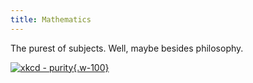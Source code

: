 ```yaml
---
title: Mathematics
---
```


The purest of subjects. Well, maybe besides philosophy.

[![xkcd - purity](https://imgs.xkcd.com/comics/purity.png){.w-100}](https://xkcd.com/435/)

